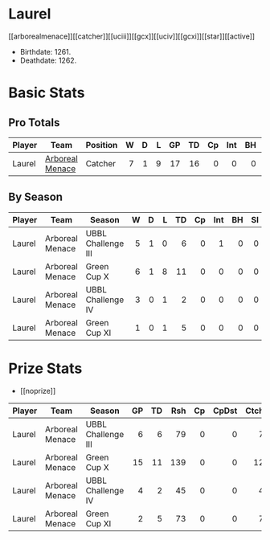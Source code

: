 # Laurel

[[arborealmenace]][[catcher]][[uciii]][[gcx]][[uciv]][[gcxi]][[star]][[active]]

* Birthdate: 1261.
* Deathdate: 1262.

# Basic Stats

## Pro Totals

| Player           | Team        | Position      | W | D | L | GP | TD | Cp | Int | BH | SI | Ki | MVP | SPP |
|------------------|-------------|---------------|--:|--:|--:|---:|---:|---:|----:|---:|---:|---:|----:|----:|
| Laurel | [Arboreal Menace](../teams/arborealmenace) | Catcher  |    7 |    1 |    9 |   17 |   16 |    0 |    0 |    0 |    0 |    0 |    3 |   63 |


## By Season

| Player | Team         | Season          | W | D | L | TD | Cp | Int | BH | SI | Ki | MVP | SPP |
|--------|--------------|-----------------|--:|--:|--:|---:|---:|----:|---:|---:|---:|----:|----:|
| Laurel | Arboreal Menace | UBBL Challenge III |    5 |    1 |    0 |    6 |    0 |    1 |    0 |    0 |    0 |    0 |   20 |
| Laurel | Arboreal Menace | Green Cup X        |    6 |    1 |    8 |   11 |    0 |    0 |    0 |    0 |    0 |    2 |   43 |
| Laurel | Arboreal Menace | UBBL Challenge IV  |    3 |    0 |    1 |    2 |    0 |    0 |    0 |    0 |    0 |    0 |    6 |
| Laurel | Arboreal Menace | Green Cup XI       |    1 |    0 |    1 |    5 |    0 |    0 |    0 |    0 |    0 |    1 |   20 |


# Prize Stats

* [[noprize]]

| Player | Team         | Season          | GP | TD | Rsh | Cp | CpDst | Ctch | Int | Cas | Blk | Sck | MVP | SPP |
|--------|--------------|-----------------|---:|---:|----:|---:|------:|-----:|----:|----:|----:|----:|----:|----:|
| Laurel | Arboreal Menace | UBBL Challenge III |  6 |    6 |   79 |    0 |     0 |    7 |    1 |    0 |    3 |    0 |    0 |   20 |
| Laurel | Arboreal Menace | Green Cup X        | 15 |   11 |  139 |    0 |     0 |   12 |    0 |    0 |    7 |    0 |    2 |   43 |
| Laurel | Arboreal Menace | UBBL Challenge IV  |  4 |    2 |   45 |    0 |     0 |    4 |    0 |    0 |    3 |    0 |    0 |    6 |
| Laurel | Arboreal Menace | Green Cup XI       |  2 |    5 |   73 |    0 |     0 |    7 |    0 |    0 |    0 |    0 |    1 |   20 |


